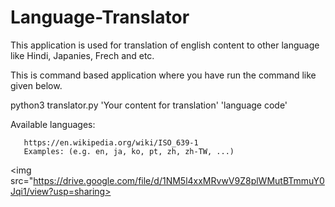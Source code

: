 # Language-Translator

This application is used for translation of english content to other language like Hindi, Japanies, Frech and etc.

This is command based application where you have run the command like given below.

python3 translator.py 'Your content for translation' 'language code'

Available languages:

       https://en.wikipedia.org/wiki/ISO_639-1
       Examples: (e.g. en, ja, ko, pt, zh, zh-TW, ...)
       

<img src="https://drive.google.com/file/d/1NM5l4xxMRvwV9Z8plWMutBTmmuY0Jqi1/view?usp=sharing>
